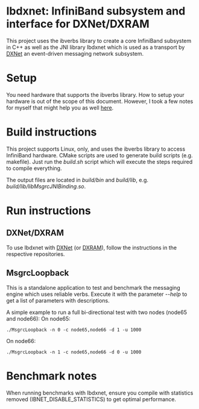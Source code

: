 # Ibdxnet: InfiniBand subsystem and interface for DXNet/DXRAM

This project uses the ibverbs library to create a core InfiniBand subsystem in C++ as well as the JNI library Ibdxnet
which is used as a transport by [DXNet](https://github.com/hhu-bsinfo/dxnet) an event-driven messaging network
subsystem.

# Setup
You need hardware that supports the ibverbs library. How to setup your hardware is out of the scope of this document.
However, I took a few notes for myself that might help you as well [here](doc/Setup.md).

# Build instructions
This project supports Linux, only, and uses the ibverbs library to access InfiniBand hardware. CMake scripts are used
to generate build scripts (e.g. makefile). Just run the *build.sh* script which will execute the steps required to
compile everything.

The output files are located in *build/bin* and *build/lib*, e.g. *build/lib/libMsgrcJNIBinding.so*.

# Run instructions

## DXNet/DXRAM
To use Ibdxnet with [DXNet](https://github.com/hhu-bsinfo/dxnet) (or [DXRAM](https://github.com/hhu-bsinfo/dxram)),
follow the instructions in the respective repositories.

## MsgrcLoopback
This is a standalone application to test and benchmark the messaging engine which uses reliable verbs. Execute it
with the parameter *--help* to get a list of parameters with descriptions.

A simple example to run a full bi-directional test with two nodes (node65 and node66):
On node65:
```
./MsgrcLoopback -n 0 -c node65,node66 -d 1 -u 1000
```
On node66:
```
./MsgrcLoopback -n 1 -c node65,node66 -d 0 -u 1000
```

# Benchmark notes
When running benchmarks with Ibdxnet, ensure you compile with statistics removed (IBNET_DISABLE_STATISTICS) to get 
optimal performance.